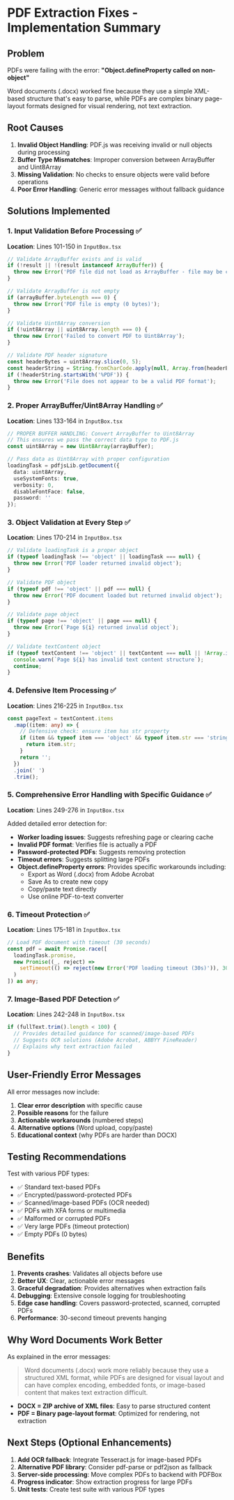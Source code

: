 # PDF Extraction Fixes - Implementation Summary

## Problem
PDFs were failing with the error: **"Object.defineProperty called on non-object"**

Word documents (.docx) worked fine because they use a simple XML-based structure that's easy to parse, while PDFs are complex binary page-layout formats designed for visual rendering, not text extraction.

## Root Causes
1. **Invalid Object Handling**: PDF.js was receiving invalid or null objects during processing
2. **Buffer Type Mismatches**: Improper conversion between ArrayBuffer and Uint8Array
3. **Missing Validation**: No checks to ensure objects were valid before operations
4. **Poor Error Handling**: Generic error messages without fallback guidance

## Solutions Implemented

### 1. Input Validation Before Processing ✅
**Location**: Lines 101-150 in `InputBox.tsx`

```typescript
// Validate ArrayBuffer exists and is valid
if (!result || !(result instanceof ArrayBuffer)) {
  throw new Error('PDF file did not load as ArrayBuffer - file may be corrupted');
}

// Validate ArrayBuffer is not empty
if (arrayBuffer.byteLength === 0) {
  throw new Error('PDF file is empty (0 bytes)');
}

// Validate Uint8Array conversion
if (!uint8Array || uint8Array.length === 0) {
  throw new Error('Failed to convert PDF to Uint8Array');
}

// Validate PDF header signature
const headerBytes = uint8Array.slice(0, 5);
const headerString = String.fromCharCode.apply(null, Array.from(headerBytes));
if (!headerString.startsWith('%PDF')) {
  throw new Error('File does not appear to be a valid PDF format');
}
```

### 2. Proper ArrayBuffer/Uint8Array Handling ✅
**Location**: Lines 133-164 in `InputBox.tsx`

```typescript
// PROPER BUFFER HANDLING: Convert ArrayBuffer to Uint8Array
// This ensures we pass the correct data type to PDF.js
const uint8Array = new Uint8Array(arrayBuffer);

// Pass data as Uint8Array with proper configuration
loadingTask = pdfjsLib.getDocument({
  data: uint8Array,
  useSystemFonts: true,
  verbosity: 0,
  disableFontFace: false,
  password: ''
});
```

### 3. Object Validation at Every Step ✅
**Location**: Lines 170-214 in `InputBox.tsx`

```typescript
// Validate loadingTask is a proper object
if (typeof loadingTask !== 'object' || loadingTask === null) {
  throw new Error('PDF loader returned invalid object');
}

// Validate PDF object
if (typeof pdf !== 'object' || pdf === null) {
  throw new Error('PDF document loaded but returned invalid object');
}

// Validate page object
if (typeof page !== 'object' || page === null) {
  throw new Error(`Page ${i} returned invalid object`);
}

// Validate textContent object
if (typeof textContent !== 'object' || textContent === null || !Array.isArray(textContent.items)) {
  console.warn(`Page ${i} has invalid text content structure`);
  continue;
}
```

### 4. Defensive Item Processing ✅
**Location**: Lines 216-225 in `InputBox.tsx`

```typescript
const pageText = textContent.items
  .map((item: any) => {
    // Defensive check: ensure item has str property
    if (item && typeof item === 'object' && typeof item.str === 'string') {
      return item.str;
    }
    return '';
  })
  .join(' ')
  .trim();
```

### 5. Comprehensive Error Handling with Specific Guidance ✅
**Location**: Lines 249-276 in `InputBox.tsx`

Added detailed error detection for:
- **Worker loading issues**: Suggests refreshing page or clearing cache
- **Invalid PDF format**: Verifies file is actually a PDF
- **Password-protected PDFs**: Suggests removing protection
- **Timeout errors**: Suggests splitting large PDFs
- **Object.defineProperty errors**: Provides specific workarounds including:
  - Export as Word (.docx) from Adobe Acrobat
  - Save As to create new copy
  - Copy/paste text directly
  - Use online PDF-to-text converter

### 6. Timeout Protection ✅
**Location**: Lines 175-181 in `InputBox.tsx`

```typescript
// Load PDF document with timeout (30 seconds)
const pdf = await Promise.race([
  loadingTask.promise,
  new Promise((_, reject) => 
    setTimeout(() => reject(new Error('PDF loading timeout (30s)')), 30000)
  )
]) as any;
```

### 7. Image-Based PDF Detection ✅
**Location**: Lines 242-248 in `InputBox.tsx`

```typescript
if (fullText.trim().length < 100) {
  // Provides detailed guidance for scanned/image-based PDFs
  // Suggests OCR solutions (Adobe Acrobat, ABBYY FineReader)
  // Explains why text extraction failed
}
```

## User-Friendly Error Messages

All error messages now include:
1. **Clear error description** with specific cause
2. **Possible reasons** for the failure
3. **Actionable workarounds** (numbered steps)
4. **Alternative options** (Word upload, copy/paste)
5. **Educational context** (why PDFs are harder than DOCX)

## Testing Recommendations

Test with various PDF types:
- ✅ Standard text-based PDFs
- ✅ Encrypted/password-protected PDFs
- ✅ Scanned/image-based PDFs (OCR needed)
- ✅ PDFs with XFA forms or multimedia
- ✅ Malformed or corrupted PDFs
- ✅ Very large PDFs (timeout protection)
- ✅ Empty PDFs (0 bytes)

## Benefits

1. **Prevents crashes**: Validates all objects before use
2. **Better UX**: Clear, actionable error messages
3. **Graceful degradation**: Provides alternatives when extraction fails
4. **Debugging**: Extensive console logging for troubleshooting
5. **Edge case handling**: Covers password-protected, scanned, corrupted PDFs
6. **Performance**: 30-second timeout prevents hanging

## Why Word Documents Work Better

As explained in the error messages:

> Word documents (.docx) work more reliably because they use a structured XML format, while PDFs are designed for visual layout and can have complex encoding, embedded fonts, or image-based content that makes text extraction difficult.

- **DOCX = ZIP archive of XML files**: Easy to parse structured content
- **PDF = Binary page-layout format**: Optimized for rendering, not extraction

## Next Steps (Optional Enhancements)

1. **Add OCR fallback**: Integrate Tesseract.js for image-based PDFs
2. **Alternative PDF library**: Consider pdf-parse or pdf2json as fallback
3. **Server-side processing**: Move complex PDFs to backend with PDFBox
4. **Progress indicator**: Show extraction progress for large PDFs
5. **Unit tests**: Create test suite with various PDF types

